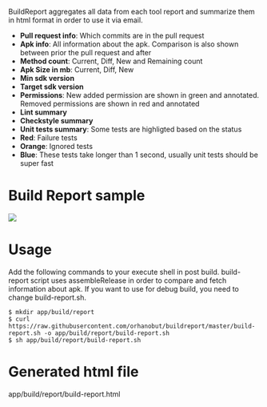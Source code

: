 BuildReport aggregates all data from each tool report and summarize them in html format in order to use it via email. 

- **Pull request info**: Which commits are in the pull request
- **Apk info**: All information about the apk. Comparison is also shown between prior the pull request and after
 - **Method count**: Current, Diff, New and Remaining count
 - **Apk Size in mb**: Current, Diff, New
 - **Min sdk version**
 - **Target sdk version**
 - **Permissions**: New added permission are shown in green and annotated. Removed permissions are shown in red and annotated
- **Lint summary**
- **Checkstyle summary**
- **Unit tests summary**: Some tests are highligted based on the status
 - **Red**: Failure tests
 - **Orange**: Ignored tests
 - **Blue**: These tests take longer than 1 second, usually unit tests should be super fast

# Build Report sample
<img src='https://github.com/orhanobut/buildreport/blob/master/art/screenshot.png'/>

# Usage
Add the following commands to your execute shell in post build. build-report script uses assembleRelease in order to compare and fetch information about apk. If you want to use for debug build, you need to change build-report.sh. 

```shell
$ mkdir app/build/report
$ curl https://raw.githubusercontent.com/orhanobut/buildreport/master/build-report.sh -o app/build/report/build-report.sh
$ sh app/build/report/build-report.sh
```

# Generated html file
app/build/report/build-report.html
